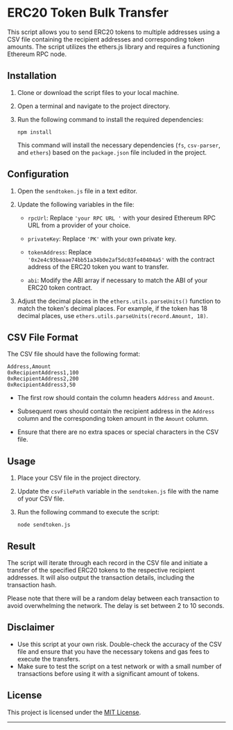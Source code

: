 # ERC20 Token Bulk Transfer

This script allows you to send ERC20 tokens to multiple addresses using a CSV file containing the recipient addresses and corresponding token amounts. The script utilizes the ethers.js library and requires a functioning Ethereum RPC node.


## Installation

1. Clone or download the script files to your local machine.

2. Open a terminal and navigate to the project directory.

3. Run the following command to install the required dependencies:

   ```shell
   npm install
   ```

   This command will install the necessary dependencies (`fs`, `csv-parser`, and `ethers`) based on the `package.json` file included in the project.

## Configuration

1. Open the `sendtoken.js` file in a text editor.

2. Update the following variables in the file:

   - `rpcUrl`: Replace `'your RPC URL '` with your desired Ethereum RPC URL from a provider of your choice.

   - `privateKey`: Replace `'PK'` with your own private key.

   - `tokenAddress`: Replace `'0x2e4c93beaae74bb51a34b0e2af5dc03fe40404a5'` with the contract address of the ERC20 token you want to transfer.

   - `abi`: Modify the ABI array if necessary to match the ABI of your ERC20 token contract.

3. Adjust the decimal places in the `ethers.utils.parseUnits()` function to match the token's decimal places. For example, if the token has 18 decimal places, use `ethers.utils.parseUnits(record.Amount, 18)`.

## CSV File Format

The CSV file should have the following format:

```
Address,Amount
0xRecipientAddress1,100
0xRecipientAddress2,200
0xRecipientAddress3,50
```

- The first row should contain the column headers `Address` and `Amount`.

- Subsequent rows should contain the recipient address in the `Address` column and the corresponding token amount in the `Amount` column.

- Ensure that there are no extra spaces or special characters in the CSV file.

## Usage

1. Place your CSV file in the project directory.

2. Update the `csvFilePath` variable in the `sendtoken.js` file with the name of your CSV file.

3. Run the following command to execute the script:

   ```shell
   node sendtoken.js
   ```

## Result

The script will iterate through each record in the CSV file and initiate a transfer of the specified ERC20 tokens to the respective recipient addresses. It will also output the transaction details, including the transaction hash.

Please note that there will be a random delay between each transaction to avoid overwhelming the network. The delay is set between 2 to 10 seconds.

## Disclaimer

- Use this script at your own risk. Double-check the accuracy of the CSV file and ensure that you have the necessary tokens and gas fees to execute the transfers.
- Make sure to test the script on a test network or with a small number of transactions before using it with a significant amount of tokens.

## License

This project is licensed under the [MIT License](LICENSE).

---
